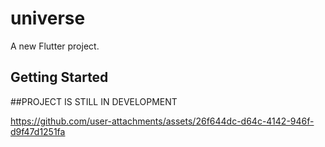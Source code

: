 # universe

A new Flutter project.

## Getting Started

##PROJECT IS STILL IN DEVELOPMENT



https://github.com/user-attachments/assets/26f644dc-d64c-4142-946f-d9f47d1251fa

